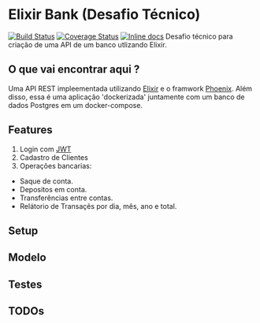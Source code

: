 # Elixir Bank (Desafio Técnico)
[![Build Status](https://travis-ci.org/t00lmaker/starbus-machine.svg?branch=master)](https://travis-ci.org/t00lmaker/elixir-bank)
[![Coverage Status](https://coveralls.io/repos/github/t00lmaker/elixir-bank/badge.svg)](https://coveralls.io/github/t00lmaker/elixir-bank)
[![Inline docs](http://inch-ci.org/github/t00lmaker/elixir-bank.svg?branch=HEAD)](http://inch-ci.org/github/t00lmaker/elixir-bank)
Desafio técnico para criação de uma API de um banco utlizando Elixir.


## O que vai encontrar aqui ?
 Uma API REST impleementada utilizando [Elixir](https://elixir-lang.org/) e o framwork [Phoenix](https://www.phoenixframework.org). Além disso, essa é uma aplicação 'dockerizada' juntamente com um banco de dados Postgres em um docker-compose.

## Features
  
1. Login com [JWT](https://jwt.io/)
2. Cadastro de Clientes
3. Operações bancarias:
 * Saque de conta.
 * Depositos em conta.
 * Transferências entre contas.
 * Relátorio de Transaçẽs por dia, mês, ano e total. 
  
## Setup

## Modelo

## Testes

## TODOs



